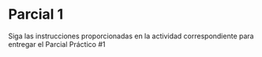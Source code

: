 # Parcial 1

Siga las instrucciones proporcionadas en la actividad correspondiente para entregar el Parcial Práctico #1
